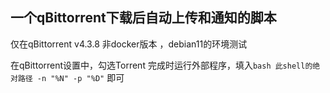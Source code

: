 ## 一个qBittorrent下载后自动上传和通知的脚本

仅在qBittorrent v4.3.8  非docker版本  ，debian11的环境测试

在qBittorrent设置中，勾选Torrent 完成时运行外部程序，填入`bash 此shell的绝对路径 -n "%N" -p "%D"` 即可

